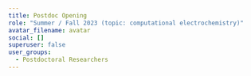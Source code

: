 ```yaml
---
title: Postdoc Opening
role: "Summer / Fall 2023 (topic: computational electrochemistry)"
avatar_filename: avatar
social: []
superuser: false
user_groups:
  - Postdoctoral Researchers
---
```

